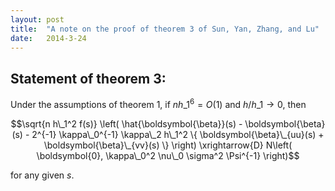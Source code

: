 ```yaml
---
layout: post
title:  "A note on the proof of theorem 3 of Sun, Yan, Zhang, and Lu"
date:   2014-3-24
---
```

## Statement of theorem 3:

Under the assumptions of theorem 1, if $nh\_1^6 = O(1)$ and $h/h\_1 \to 0$, then

$$\sqrt{n h\_1^2 f(s)} \left( \hat{\boldsymbol{\beta}}(s) - \boldsymbol{\beta}(s) - 2^{-1} \kappa\_0^{-1} \kappa\_2 h\_1^2 \{ \boldsymbol{\beta}\_{uu}(s) + \boldsymbol{\beta}\_{vv}(s) \} \right)  \xrightarrow{D} N\left( \boldsymbol{0}, \kappa\_0^2 \nu\_0 \sigma^2 \Psi^{-1} \right)$$

for any given $s$.

